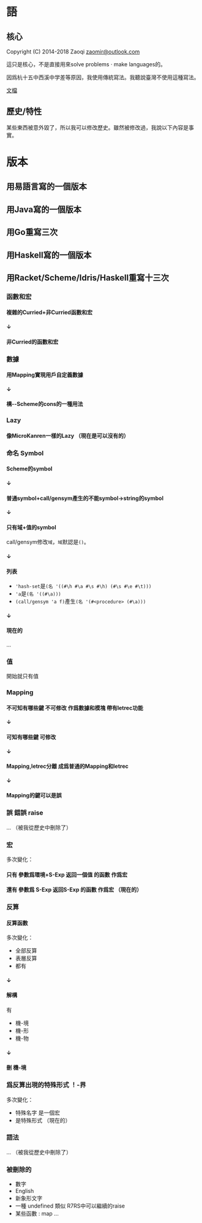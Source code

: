 語
==
核心
---
Copyright (C) 2014-2018  Zaoqi <zaomir@outlook.com>

這只是核心，不是直接用來solve problems · make languages的。

因爲杭十五中西溪中学差等原因，我使用傳統寫法。我聽說臺灣不使用這種寫法。

[文檔](http://the-language.github.io)

歷史/特性
-------
某些東西被意外毀了，所以我可以修改歷史。雖然被修改過，我說以下內容是事實。

# 版本
## 用易語言寫的一個版本
## 用Java寫的一個版本
## 用Go重寫三次
## 用Haskell寫的一個版本
## 用Racket/Scheme/Idris/Haskell重寫十三次
### 函數和宏
#### 複雜的Curried+非Curried函數和宏
#### ↓
#### 非Curried的函數和宏
### 數據
#### 用Mapping實現用戶自定義數據
#### ↓
#### 構--Scheme的cons的一種用法
### Lazy
#### 像MicroKanren一樣的Lazy （現在是可以沒有的）
### 命名 Symbol
#### Scheme的symbol
#### ↓
#### 普通symbol+call/gensym產生的不能symbol->string的symbol
#### ↓
#### 只有域+值的symbol
call/gensym修改`域`，`域`默認是`()`。
#### ↓
#### 列表
+ `'hash-set`是`(名 '((#\h #\a #\s #\h) (#\s #\e #\t)))`
+ `'a`是`(名 '((#\a)))`
+ `(call/gensym 'a f)`產生`(名 '(#<procedure> (#\a)))`
#### ↓
#### 現在的
...
### 值
開始就只有值
### Mapping
#### 不可知有哪些鍵 不可修改 作爲數據和模塊 帶有letrec功能
#### ↓
#### 可知有哪些鍵 可修改
#### ↓
#### Mapping,letrec分離 成爲普通的Mapping和letrec
#### ↓
#### Mapping的鍵可以是誤
### 誤 錯誤 raise
... （被我從歷史中刪除了）
### 宏
多次變化：
#### 只有 參數爲環境+S-Exp 返回一個值 的函數 作爲宏
#### 還有 參數爲 S-Exp 返回S-Exp 的函數 作爲宏 （現在的）
### 反算
#### 反算函數
多次變化：
+ 全部反算
+ 表層反算
+ 都有
#### ↓
#### 解構
有
+ 機-境
+ 機-形
+ 機-物
#### ↓
#### 刪 機-境
### 爲反算出現的特殊形式 ！-界
多次變化：
+ 特殊名字 是一個宏
+ 是特殊形式 （現在的）
### 語法
... （被我從歷史中刪除了）
### 被刪除的
+ 數字
+ English
+ 新象形文字
+ 一種 undefined 類似 R7RS中可以繼續的raise
+ 某些函數 : map ...
